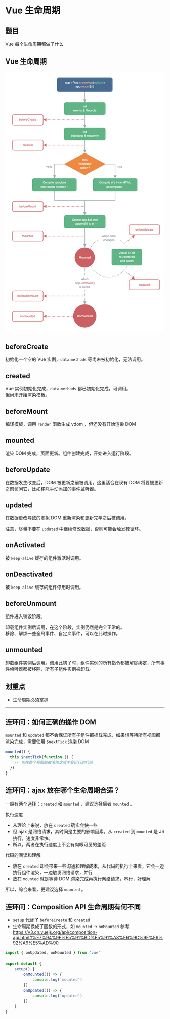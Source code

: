 # Vue 生命周期

## 题目

Vue 每个生命周期都做了什么

## Vue 生命周期

![](./img/vue-生命周期.png)

## beforeCreate

初始化一个空的 Vue 实例，`data` `methods` 等尚未被初始化，无法调用。

## created

Vue 实例初始化完成，`data` `methods` 都已初始化完成，可调用。<br>
但尚未开始渲染模板。

## beforeMount

编译模板，调用 `render` 函数生成 vdom ，但还没有开始渲染 DOM

## mounted

渲染 DOM 完成，页面更新。组件创建完成，开始进入运行阶段。

## beforeUpdate

在数据发生改变后，DOM 被更新之前被调用。这里适合在现有 DOM 将要被更新之前访问它，比如移除手动添加的事件监听器。

## updated

在数据更改导致的虚拟 DOM 重新渲染和更新完毕之后被调用。

注意，尽量不要在 `updated` 中继续修改数据，否则可能会触发死循环。

## onActivated

被 `keep-alive` 缓存的组件激活时调用。

## onDeactivated

被 `keep-alive` 缓存的组件停用时调用。

## beforeUnmount

组件进入销毁阶段。

卸载组件实例后调用，在这个阶段，实例仍然是完全正常的。<br>
移除、解绑一些全局事件、自定义事件，可以在此时操作。

## unmounted

卸载组件实例后调用。调用此钩子时，组件实例的所有指令都被解除绑定，所有事件侦听器都被移除，所有子组件实例被卸载。

## 划重点

- 生命周期必须掌握

---

## 连环问：如何正确的操作 DOM

`mounted` 和 `updated` 都不会保证所有子组件都挂载完成，如果想等待所有视图都渲染完成，需要使用 `$nextTick` 渲染 DOM

```js
mounted() {
  this.$nextTick(function () {
    // 仅在整个视图都被渲染之后才会运行的代码
  })
}
```

## 连环问：ajax 放在哪个生命周期合适？

一般有两个选择：`created` 和 `mounted` ，建议选择后者 `mounted` 。

执行速度
- 从理论上来说，放在 `created` 确实会快一些
- 但 ajax 是网络请求，其时间是主要的影响因素。从 `created` 到 `mounted` 是 JS 执行，速度非常快。
- 所以，两者在执行速度上不会有肉眼可见的差距

代码的阅读和理解
- 放在 `created` 却会带来一些沟通和理解成本，从代码的执行上来看，它会一边执行组件渲染，一边触发网络请求，并行
- 放在 `mounted` 就是等待 DOM 渲染完成再执行网络请求，串行，好理解

所以，综合来看，更建议选择 `mounted` 。

## 连环问：Composition API 生命周期有何不同 

- `setup` 代替了 `beforeCreate` 和 `created`
- 生命周期换成了函数的形式，如 `mounted` -> `onMounted` 参考 https://v3.cn.vuejs.org/api/composition-api.html#%E7%94%9F%E5%91%BD%E5%91%A8%E6%9C%9F%E9%92%A9%E5%AD%90

```js
import { onUpdated, onMounted } from 'vue'

export default {
    setup() {
        onMounted(() => {
            console.log('mounted')
        })
        onUpdated(() => {
            console.log('updated')
        })
    } 
}
```
